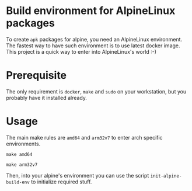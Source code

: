 # Build environment for AlpineLinux packages

To create `apk` packages for alpine, you need an AlpineLinux environment. The
fastest way to have such environment is to use latest docker image. This
project is a quick way to enter into AlpineLinux's world :-)

# Prerequisite

The only requirement is `docker`, `make` and `sudo` on your workstation, but
you probably have it installed already.

# Usage

The main make rules are `amd64` and `arm32v7` to enter arch specific
environments.

```shell
make amd64
```

```shell
make arm32v7
```

Then, into your alpine's environment you can use the script
`init-alpine-build-env` to initialize required stuff.
